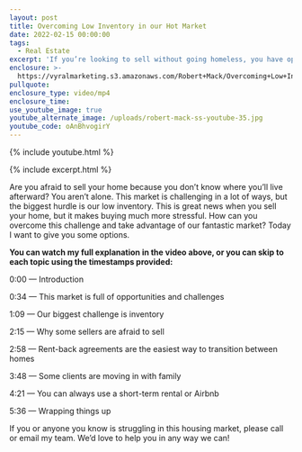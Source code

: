 ```yaml
---
layout: post
title: Overcoming Low Inventory in our Hot Market
date: 2022-02-15 00:00:00
tags:
  - Real Estate
excerpt: 'If you’re looking to sell without going homeless, you have options. '
enclosure: >-
  https://vyralmarketing.s3.amazonaws.com/Robert+Mack/Overcoming+Low+Inventory+in+our+Hot+Market.mp4
pullquote:
enclosure_type: video/mp4
enclosure_time:
use_youtube_image: true
youtube_alternate_image: /uploads/robert-mack-ss-youtube-35.jpg
youtube_code: oAnBhvogirY
---
```

{% include youtube.html %}

{% include excerpt.html %}

Are you afraid to sell your home because you don’t know where you’ll live afterward? You aren’t alone. This market is challenging in a lot of ways, but the biggest hurdle is our low inventory. This is great news when you sell your home, but it makes buying much more stressful. How can you overcome this challenge and take advantage of our fantastic market? Today I want to give you some options.&nbsp;

**You can watch my full explanation in the video above, or you can skip to each topic using the timestamps provided:**

0:00 — Introduction

0:34 — This market is full of opportunities and challenges

1:09 — Our biggest challenge is inventory

2:15 — Why some sellers are afraid to sell

2:58 — Rent-back agreements are the easiest way to transition between homes

3:48 — Some clients are moving in with family

4:21 — You can always use a short-term rental or Airbnb

5:36 — Wrapping things up

If you or anyone you know is struggling in this housing market, please call or email my team. We’d love to help you in any way we can\!&nbsp;
